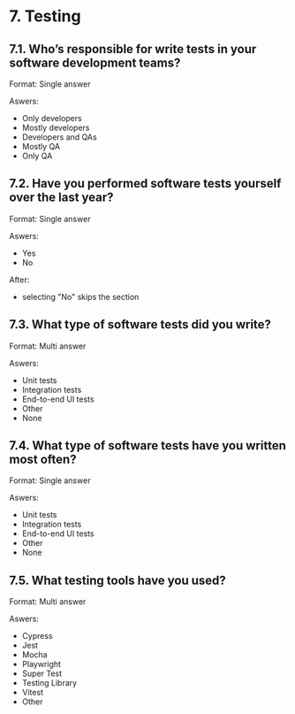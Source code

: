 # 7. Testing

## 7.1. Who’s responsible for write tests in your software development teams?

Format: Single answer

Aswers:
- Only developers
- Mostly developers
- Developers and QAs
- Mostly QA
- Only QA	

## 7.2. Have you performed software tests yourself over the last year?

Format: Single answer

Aswers:
- Yes
- No

After:
- selecting "No" skips the section

## 7.3. What type of software tests did you write?

Format: Multi answer

Aswers:
- Unit tests
- Integration tests
- End-to-end UI tests
- Other
- None

## 7.4. What type of software tests have you written most often?

Format: Single answer

Aswers:
- Unit tests
- Integration tests
- End-to-end UI tests
- Other
- None

## 7.5. What testing tools have you used?

Format: Multi answer

Aswers:
- Cypress	
- Jest
- Mocha
- Playwright
- Super Test
- Testing Library
- Vitest
- Other